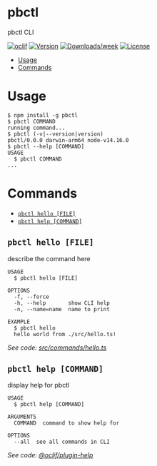 pbctl
=====

pbctl CLI

[![oclif](https://img.shields.io/badge/cli-oclif-brightgreen.svg)](https://oclif.io)
[![Version](https://img.shields.io/npm/v/pbctl.svg)](https://npmjs.org/package/pbctl)
[![Downloads/week](https://img.shields.io/npm/dw/pbctl.svg)](https://npmjs.org/package/pbctl)
[![License](https://img.shields.io/npm/l/pbctl.svg)](https://github.com/tozes/pbctl/blob/master/package.json)

<!-- toc -->
* [Usage](#usage)
* [Commands](#commands)
<!-- tocstop -->
# Usage
<!-- usage -->
```sh-session
$ npm install -g pbctl
$ pbctl COMMAND
running command...
$ pbctl (-v|--version|version)
pbctl/0.0.0 darwin-arm64 node-v14.16.0
$ pbctl --help [COMMAND]
USAGE
  $ pbctl COMMAND
...
```
<!-- usagestop -->
# Commands
<!-- commands -->
* [`pbctl hello [FILE]`](#pbctl-hello-file)
* [`pbctl help [COMMAND]`](#pbctl-help-command)

## `pbctl hello [FILE]`

describe the command here

```
USAGE
  $ pbctl hello [FILE]

OPTIONS
  -f, --force
  -h, --help       show CLI help
  -n, --name=name  name to print

EXAMPLE
  $ pbctl hello
  hello world from ./src/hello.ts!
```

_See code: [src/commands/hello.ts](https://github.com/tozes/pbctl/blob/v0.0.0/src/commands/hello.ts)_

## `pbctl help [COMMAND]`

display help for pbctl

```
USAGE
  $ pbctl help [COMMAND]

ARGUMENTS
  COMMAND  command to show help for

OPTIONS
  --all  see all commands in CLI
```

_See code: [@oclif/plugin-help](https://github.com/oclif/plugin-help/blob/v3.2.3/src/commands/help.ts)_
<!-- commandsstop -->
